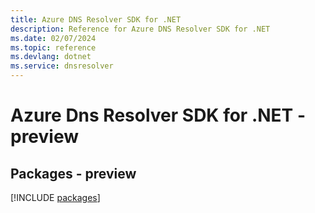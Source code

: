 ```yaml
---
title: Azure DNS Resolver SDK for .NET
description: Reference for Azure DNS Resolver SDK for .NET
ms.date: 02/07/2024
ms.topic: reference
ms.devlang: dotnet
ms.service: dnsresolver
---
```

# Azure Dns Resolver SDK for .NET - preview
## Packages - preview
[!INCLUDE [packages](dns-resolver-index.md)]